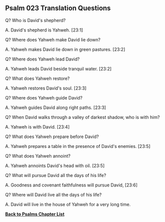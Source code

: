 ## Psalm 023 Translation Questions ##

Q? Who is David's shepherd?

A. David's shepherd is Yahweh. [23:1]

Q? Where does Yahweh make David lie down?

A. Yahweh makes David lie down in green pastures. [23:2]

Q? Where does Yahweh lead David?

A. Yahweh leads David beside tranquil water. [23:2]

Q? What does Yahweh restore?

A. Yahweh restores David's soul. [23:3]

Q? Where does Yahweh guide David?

A. Yahweh guides David along right paths. [23:3]

Q? When David walks through a valley of darkest shadow, who is with him?

A. Yahweh is with David. [23:4]

Q? What does Yahweh prepare before David?

A. Yahweh prepares a table in the presence of David's enemies. [23:5]

Q? What does Yahweh annoint?

A. Yahweh annoints David's head with oil. [23:5]

Q? What will pursue David all the days of his life?

A. Goodness and covenant faithfulness will pursue David, [23:6]

Q? Where will David live all the days of his life?

A. David will live in the house of Yahweh for a very long time.

__[Back to Psalms Chapter List](./)__

